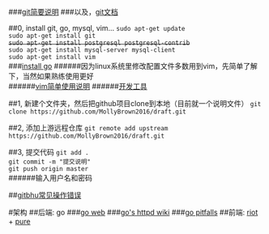 
###[git简要说明](http://rogerdudler.github.io/git-guide/index.zh.html)
###以及，[git文档](https://git-scm.com/book/zh/v2)

##0, install git, go, mysql, vim...
`sudo apt-get update`   
`sudo apt-get install git`   
~~`sudo apt-get install postgresql postgresql-contrib`~~      
`sudo apt-get install mysql-server mysql-client`    
`sudo apt-get install vim`   
###[install go](http://ask.xmodulo.com/install-go-language-linux.html)
######因为linux系统里修改配置文件多数用到vim，先简单了解下，当然如果熟练使用更好    
######[vim简单使用说明](http://www.jianshu.com/p/bcbe916f97e1)
######[开发工具](https://github.com/astaxie/build-web-application-with-golang/blob/master/zh/01.4.md)

##1, 新建个文件夹，然后把github项目clone到本地（目前就一个说明文件）
`git clone https://github.com/MollyBrown2016/draft.git`

##2, 添加上游远程仓库
`git remote add upstream https://github.com/MollyBrown2016/draft.git`

##3, 提交代码
`git add .`     
`git commit -m "提交说明"`    
`git push origin master`    
######输入用户名和密码

##[gitbhu常见操作错误](http://blog.csdn.net/dengjianqiang2011/article/details/9260435)


#架构
##后端: go
###[go web](https://www.gitbook.com/book/wizardforcel/build-web-application-with-golang/details)
###[go's httpd wiki](https://golang.org/doc/articles/wiki/)
###[go pitfalls](http://colobu.com/2015/09/07/gotchas-and-common-mistakes-in-go-golang/)
##前端: [riot](http://riotjs.com/zh/) + [pure](http://purecss.io/)



